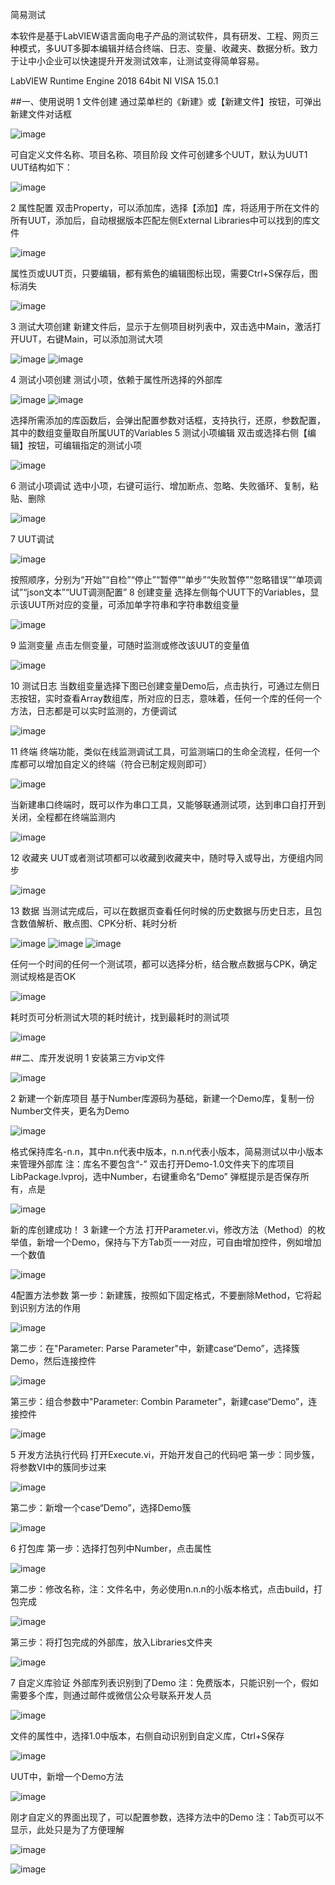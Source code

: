 简易测试
	
本软件是基于LabVIEW语言面向电子产品的测试软件，具有研发、工程、网页三种模式，多UUT多脚本编辑并结合终端、日志、变量、收藏夹、数据分析。致力于让中小企业可以快速提升开发测试效率，让测试变得简单容易。

LabVIEW Runtime Engine 2018	64bit
NI VISA	15.0.1

##一、使用说明
1 文件创建
通过菜单栏的《新建》或【新建文件】按钮，可弹出新建文件对话框

 ![image](https://user-images.githubusercontent.com/28834684/163667051-eb452fa3-f4d1-496b-bf86-03e6082cfef1.png)

可自定义文件名称、项目名称、项目阶段
文件可创建多个UUT，默认为UUT1
UUT结构如下：

 ![image](https://user-images.githubusercontent.com/28834684/163667058-d5e5ea7a-c1ae-40a2-9ced-fc44b7ff78ca.png)

2 属性配置
双击Property，可以添加库，选择【添加】库，将适用于所在文件的所有UUT，添加后，自动根据版本匹配左侧External Libraries中可以找到的库文件

 ![image](https://user-images.githubusercontent.com/28834684/163667064-2286bda5-875e-45ea-92df-119e170d0fe2.png)

属性页或UUT页，只要编辑，都有紫色的编辑图标出现，需要Ctrl+S保存后，图标消失

 ![image](https://user-images.githubusercontent.com/28834684/163667071-3a003c05-f0bf-4c2c-99c3-a2335c6fe213.png)

3 测试大项创建
新建文件后，显示于左侧项目树列表中，双击选中Main，激活打开UUT，右键Main，可以添加测试大项

 ![image](https://user-images.githubusercontent.com/28834684/163667074-b08e8fd1-43f5-423d-ae95-5e4d68768ef8.png)
![image](https://user-images.githubusercontent.com/28834684/163667076-c8577ed9-7d5a-4096-bda7-4c19d166b98b.png)

 
4 测试小项创建
测试小项，依赖于属性所选择的外部库

 ![image](https://user-images.githubusercontent.com/28834684/163667082-07d7613b-c693-4710-ad7b-08e60a7f7057.png)
![image](https://user-images.githubusercontent.com/28834684/163667083-fb478456-c22e-4ab3-b852-1b31057139f3.png)

选择所需添加的库函数后，会弹出配置参数对话框，支持执行，还原，参数配置，其中的数组变量取自所属UUT的Variables
5 测试小项编辑
双击或选择右侧【编辑】按钮，可编辑指定的测试小项

 ![image](https://user-images.githubusercontent.com/28834684/163667093-e8a34b2f-77c9-4bcf-a8e4-21c73ae0b1c4.png)

6 测试小项调试
选中小项，右键可运行、增加断点、忽略、失败循环、复制，粘贴、删除

 ![image](https://user-images.githubusercontent.com/28834684/163667106-e65d1e05-6dd6-4901-b42a-081d0e238904.png)

7 UUT调试

 ![image](https://user-images.githubusercontent.com/28834684/163667116-9ac139a2-8dab-45de-b678-47d5016f7e6b.png)

按照顺序，分别为“开始”“自检”“停止”“暂停”“单步”“失败暂停”“忽略错误”“单项调试”“json文本”“UUT调测配置”
8 创建变量
选择左侧每个UUT下的Variables，显示该UUT所对应的变量，可添加单字符串和字符串数组变量

 ![image](https://user-images.githubusercontent.com/28834684/163667120-6457ae1f-bcbd-4f58-8a02-c939aec8ad6b.png)

9 监测变量
点击左侧变量，可随时监测或修改该UUT的变量值

 ![image](https://user-images.githubusercontent.com/28834684/163667125-225d8ea3-d5d9-4ced-a4c7-400bbbb04c96.png)

10 测试日志
当数组变量选择下图已创建变量Demo后，点击执行，可通过左侧日志按钮，实时查看Array数组库，所对应的日志，意味着，任何一个库的任何一个方法，日志都是可以实时监测的，方便调试

 ![image](https://user-images.githubusercontent.com/28834684/163667130-bb42d689-984f-41cf-bd56-b47655fb60ef.png)

11 终端
终端功能，类似在线监测调试工具，可监测端口的生命全流程，任何一个库都可以增加自定义的终端（符合已制定规则即可）

 ![image](https://user-images.githubusercontent.com/28834684/163667136-752edce0-6c70-4685-a377-0f596d0edd38.png)

当新建串口终端时，既可以作为串口工具，又能够联通测试项，达到串口自打开到关闭，全程都在终端监测内

 ![image](https://user-images.githubusercontent.com/28834684/163667142-c622a1bf-a84e-44fa-a24b-4d3eaa5d5ed7.png)

12 收藏夹
UUT或者测试项都可以收藏到收藏夹中，随时导入或导出，方便组内同步

 ![image](https://user-images.githubusercontent.com/28834684/163667147-b9e09778-a4a6-42fa-a3a2-9957ca015d1c.png)


13 数据
当测试完成后，可以在数据页查看任何时候的历史数据与历史日志，且包含数值解析、散点图、CPK分析、耗时分析

 ![image](https://user-images.githubusercontent.com/28834684/163667156-82031953-c80e-419f-b3cc-4f8057742985.png)
![image](https://user-images.githubusercontent.com/28834684/163667160-251fd588-8173-4e65-9b98-7de2fe99e0fe.png)
![image](https://user-images.githubusercontent.com/28834684/163667165-c0ed2184-7034-4d18-9b9e-6bd730fd689e.png)

  
任何一个时间的任何一个测试项，都可以选择分析，结合散点数据与CPK，确定测试规格是否OK

 ![image](https://user-images.githubusercontent.com/28834684/163667170-64f44ade-9712-4e4c-bf98-e3daabe7633c.png)

耗时页可分析测试大项的耗时统计，找到最耗时的测试项

 ![image](https://user-images.githubusercontent.com/28834684/163667185-03485489-30b1-458d-92ff-dde8acd3c084.png)
 
 ##二、库开发说明
1 安装第三方vip文件

 ![image](https://user-images.githubusercontent.com/28834684/163669253-2ea286b2-5e84-4dac-8ef1-d7a40cdada93.png)

2 新建一个新库项目
基于Number库源码为基础，新建一个Demo库，复制一份Number文件夹，更名为Demo

 ![image](https://user-images.githubusercontent.com/28834684/163669259-344bfc29-28a9-4e5d-b912-a5b8a2b42dd8.png)

格式保持库名-n.n，其中n.n代表中版本，n.n.n代表小版本，简易测试以中小版本来管理外部库
注：库名不要包含“-”
双击打开Demo-1.0文件夹下的库项目LibPackage.lvproj，选中Number，右键重命名“Demo”
弹框提示是否保存所有，点是

 ![image](https://user-images.githubusercontent.com/28834684/163669266-757e6cd3-62f5-41b1-b3fd-9abdd2838bdb.png)

新的库创建成功！
3 新建一个方法
打开Parameter.vi，修改方法（Method）的枚举值，新增一个Demo，保持与下方Tab页一一对应，可自由增加控件，例如增加一个数值

 ![image](https://user-images.githubusercontent.com/28834684/163669271-3f20cfd1-da67-40b2-806e-9cc16abafe4a.png)

4配置方法参数
第一步：新建簇，按照如下固定格式，不要删除Method，它将起到识别方法的作用

 ![image](https://user-images.githubusercontent.com/28834684/163669277-e910ac2e-5909-4478-860d-0f128085b3be.png)

第二步：在"Parameter: Parse Parameter"中，新建case“Demo”，选择簇Demo，然后连接控件

 ![image](https://user-images.githubusercontent.com/28834684/163669284-2d0ab4dc-1aeb-48d8-b665-799c3c995c6b.png)

第三步：组合参数中"Parameter: Combin Parameter"，新建case“Demo”，连接控件

 ![image](https://user-images.githubusercontent.com/28834684/163669287-49ddb8a0-338e-490c-8821-19809d8f3845.png)

5 开发方法执行代码
打开Execute.vi，开始开发自己的代码吧
第一步：同步簇，将参数VI中的簇同步过来

 ![image](https://user-images.githubusercontent.com/28834684/163669292-06417659-db02-42f9-a78f-10a47649ce14.png)

第二步：新增一个case“Demo”，选择Demo簇

 ![image](https://user-images.githubusercontent.com/28834684/163669299-e8ed992e-cf12-47a2-89cc-e1b1534b4ae9.png)

6 打包库
第一步：选择打包列中Number，点击属性

 ![image](https://user-images.githubusercontent.com/28834684/163669301-abeb204a-3f8b-4545-895c-f1764d4ce8c3.png)

第二步：修改名称，注：文件名中，务必使用n.n.n的小版本格式，点击build，打包完成

 ![image](https://user-images.githubusercontent.com/28834684/163669303-f2c530e0-8d33-497b-b3d6-1b116a4b8176.png)

第三步：将打包完成的外部库，放入Libraries文件夹

 ![image](https://user-images.githubusercontent.com/28834684/163669309-cbdf7688-65e6-4dba-9fbf-b7c2702041f1.png)

7 自定义库验证
外部库列表识别到了Demo
注：免费版本，只能识别一个，假如需要多个库，则通过邮件或微信公众号联系开发人员

 ![image](https://user-images.githubusercontent.com/28834684/163669313-d758c53b-b50e-47c9-bff6-b1f145e240b8.png)

文件的属性中，选择1.0中版本，右侧自动识别到自定义库，Ctrl+S保存

 ![image](https://user-images.githubusercontent.com/28834684/163669323-0a877019-50ab-4f6e-9c09-265b12ebefda.png)

UUT中，新增一个Demo方法

 ![image](https://user-images.githubusercontent.com/28834684/163669327-af77b1d8-5a98-4e74-a9f3-48632628b4fb.png)

刚才自定义的界面出现了，可以配置参数，选择方法中的Demo
注：Tab页可以不显示，此处只是为了方便理解

 ![image](https://user-images.githubusercontent.com/28834684/163669332-86bf614b-9cd7-4ebf-97d8-e538195857f3.png)

 ![image](https://user-images.githubusercontent.com/28834684/163669333-2aefd1d8-9ee0-44d4-811b-cd73874df28b.png)



